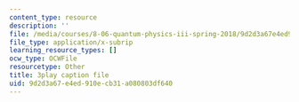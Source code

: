```yaml
---
content_type: resource
description: ''
file: /media/courses/8-06-quantum-physics-iii-spring-2018/9d2d3a67e4ed910ecb31a080803df640_loVzNly0Gyw.srt
file_type: application/x-subrip
learning_resource_types: []
ocw_type: OCWFile
resourcetype: Other
title: 3play caption file
uid: 9d2d3a67-e4ed-910e-cb31-a080803df640
---
```

